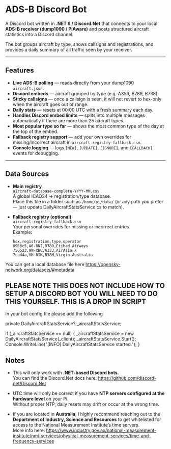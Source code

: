 


#  ADS-B Discord Bot

A Discord bot written in **.NET 9 / Discord.Net** that connects to your local **ADS-B receiver (dump1090 / PiAware)** and posts structured aircraft statistics into a Discord channel.

The bot groups aircraft by type, shows callsigns and registrations, and provides a daily summary of all traffic seen by your receiver.

---

##  Features

-  **Live ADS-B polling** — reads directly from your dump1090 `aircraft.json`.
-  **Discord embeds** — aircraft grouped by type (e.g. A359, B789, B738).
-  **Sticky callsigns** — once a callsign is seen, it will not revert to hex-only when the aircraft goes out of range.
-  **Daily stats** — resets at 00:00 UTC with a fresh summary each day.
-  **Handles Discord embed limits** — splits into multiple messages automatically if there are more than 25 aircraft types.
-  **Most popular type so far** — shows the most common type of the day at the top of the embed.
-  **Fallback registry support** — add your own overrides for missing/incorrect aircraft in `aircraft-registry-fallback.csv`.
-  **Console logging** — logs `[NEW]`, `[UPDATE]`, `[IGNORE]`, and `[FALLBACK]` events for debugging.

---

##  Data Sources

- **Main registry**  
  `aircraft-database-complete-YYYY-MM.csv`  
  A global ICAO24 → registration/type database.  
  Place this file in a folder such as `/home/pi/data/` (or any path you prefer — just update DailyAircraftStatsService.cs to match).


- **Fallback registry (optional)**  
  `aircraft-registry-fallback.csv`  
  Your personal overrides for missing or incorrect entries.  
  Example:

  ```csv
  hex,registration,type,operator
  8966c5,A6-BNJ,B789,Etihad Airways
  750523,9M-XBG,A333,AirAsia X
  7cad4a,VH-8IK,B38M,Virgin Australia

You can get a local database file here https://opensky-network.org/datasets/#metadata 


## PLEASE NOTE THIS DOES NOT INCLUDE HOW TO SETUP A DISCORD BOT YOU WILL NEED TO DO THIS YOURSELF. THIS IS A DROP IN SCRIPT 
In your bot config file please add the following 

private DailyAircraftStatsService? _aircraftStatsService;

 if (_aircraftStatsService == null)
        {
            _aircraftStatsService = new DailyAircraftStatsService(_client);
            _aircraftStatsService.Start();
            Console.WriteLine("[INFO] DailyAircraftStatsService started.");
        }




  ## Notes

- This will only work with **.NET-based Discord bots**.  
  You can find the Discord.Net docs here: https://github.com/discord-net/Discord.Net  

- UTC time will only be correct if you have **NTP servers configured at the hardware level** on your Pi.  
  Without proper NTP, daily resets may drift or occur at the wrong time.  

- If you are located in **Australia**, I highly recommend reaching out to the **Department of Industry, Science and Resources** to get whitelisted for access to the National Measurement Institute’s time servers.  
  More info here: https://www.industry.gov.au/national-measurement-institute/nmi-services/physical-measurement-services/time-and-frequency-services
